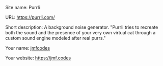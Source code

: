 Site name: Purrli

URL: https://purrli.com/

Short description: A background noise generator. "Purrli tries to recreate both the sound and the presence of your very own virtual cat through a custom sound engine modeled after real purrs."

Your name:
[jmfcodes](https://github.com/jmfcodes/)

Your website:
https://jmf.codes
